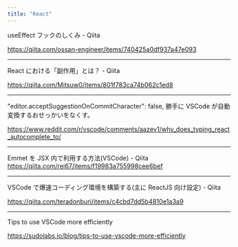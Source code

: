 ```yaml
---
title: "React"
---
```


useEffect フックのしくみ - Qiita

https://qiita.com/ossan-engineer/items/740425a0df937a47e093

---

React における「副作用」とは？ - Qiita

https://qiita.com/Mitsuw0/items/801f783ca74b062c1ed8

---

"editor.acceptSuggestionOnCommitCharacter": false,
勝手に VSCode が自動変換するおせっかいをなくす。

https://www.reddit.com/r/vscode/comments/aazev1/why_does_typing_react_autocomplete_to/

---

Emmet を JSX 内で利用する方法(VSCode) - Qiita
https://qiita.com/rei67/items/f19983a755998cee6bef

---

VSCode で爆速コーディング環境を構築する(主に ReactJS 向け設定) - Qiita

https://qiita.com/teradonburi/items/c4cbd7dd5b4810e1a3a9

---

Tips to use VSCode more efficiently

https://sudolabs.io/blog/tips-to-use-vscode-more-efficiently
